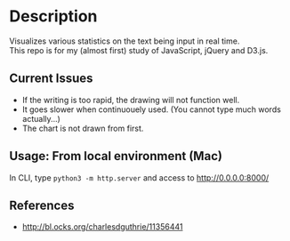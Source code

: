 
# Description
Visualizes various statistics on the text being input in real time.  
This repo is for my (almost first) study of JavaScript, jQuery and D3.js.

## Current Issues
+ If the writing is too rapid, the drawing will not function well.
+ It goes slower when continuouely used. (You cannot type much words actually...)
+ The chart is not drawn from first.

## Usage: From local environment (Mac)
In CLI, type
`python3 -m http.server`
and access to http://0.0.0.0:8000/

## References
+ http://bl.ocks.org/charlesdguthrie/11356441

